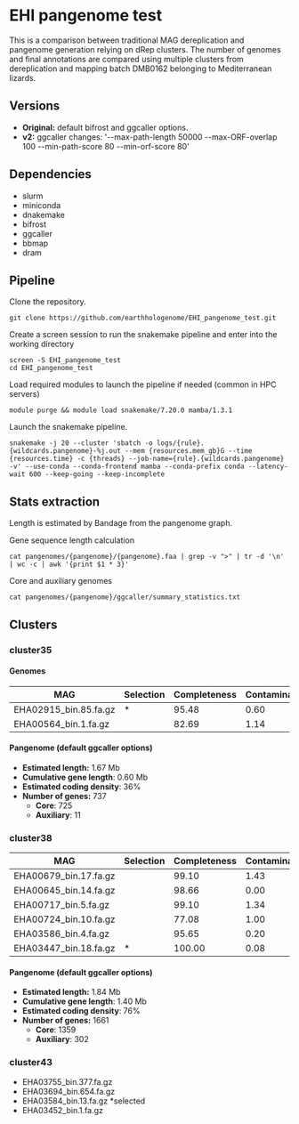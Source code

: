 # EHI pangenome test
This is a comparison between traditional MAG dereplication and pangenome generation relying on dRep clusters. The number of genomes and final annotations are compared using multiple clusters from dereplication and mapping batch DMB0162 belonging to Mediterranean lizards.

## Versions

- **Original:** default bifrost and ggcaller options.
- **v2:** ggcaller changes: '--max-path-length 50000 --max-ORF-overlap 100 --min-path-score 80 --min-orf-score 80'

## Dependencies

- slurm
- miniconda
- dnakemake
- bifrost
- ggcaller
- bbmap
- dram

## Pipeline

Clone the repository.

```{sh}
git clone https://github.com/earthhologenome/EHI_pangenome_test.git
```

Create a screen session to run the snakemake pipeline and enter into the working directory

```{sh}
screen -S EHI_pangenome_test
cd EHI_pangenome_test
```

Load required modules to launch the pipeline if needed (common in HPC servers)

```{sh}
module purge && module load snakemake/7.20.0 mamba/1.3.1
```

Launch the snakemake pipeline.

```{sh}
snakemake -j 20 --cluster 'sbatch -o logs/{rule}.{wildcards.pangenome}-%j.out --mem {resources.mem_gb}G --time {resources.time} -c {threads} --job-name={rule}.{wildcards.pangenome} -v' --use-conda --conda-frontend mamba --conda-prefix conda --latency-wait 600 --keep-going --keep-incomplete
```

## Stats extraction

Length is estimated by Bandage from the pangenome graph.

Gene sequence length calculation

```{sh}
cat pangenomes/{pangenome}/{pangenome}.faa | grep -v ">" | tr -d '\n' | wc -c | awk '{print $1 * 3}'
```

Core and auxiliary genomes

```{sh}
cat pangenomes/{pangenome}/ggcaller/summary_statistics.txt
```

## Clusters

### cluster35

#### Genomes

| MAG | Selection | Completeness | Contamination | Length | Genes | Annotated |
| --- | --- | --- | --- | --- | --- | --- |
| EHA02915_bin.85.fa.gz | * | 95.48 | 0.60 | 1.33 | 1515 | 983 |
| EHA00564_bin.1.fa.gz  |   | 82.69 | 1.14 | 1.48 | 1440 | 935 |

#### Pangenome (default ggcaller options)

- **Estimated length:** 1.67 Mb
- **Cumulative gene length**: 0.60 Mb
- **Estimated coding density**: 36%
- **Number of genes:** 737
  - **Core**: 725
  - **Auxiliary**: 11 

### cluster38
| MAG | Selection | Completeness | Contamination | Length | Genes | Annotated |
| --- | --- | --- | --- | --- | --- | --- |
| EHA00679_bin.17.fa.gz |   | 99.10 | 1.43 | 3.02 | 1479 | 1152 |
| EHA00645_bin.14.fa.gz |   | 98.66 | 0.00 | 1.84 | 1486 | 1148 |
| EHA00717_bin.5.fa.gz  |   | 99.10 | 1.34 | 2.99 | 1488 | 1149 |
| EHA00724_bin.10.fa.gz |   | 77.08 | 1.00 | 0.69 | 1515 | 1150 |
| EHA03586_bin.4.fa.gz  |   | 95.65 | 0.20 | 1.7 | 1535 | 1155 |
| EHA03447_bin.18.fa.gz | * | 100.00 | 0.08 | 2.45 | 1311 | 966 |

#### Pangenome (default ggcaller options)

- **Estimated length:** 1.84 Mb
- **Cumulative gene length**: 1.40 Mb
- **Estimated coding density**: 76%
- **Number of genes:** 1661
  - **Core**: 1359
  - **Auxiliary**: 302 

### cluster43
- EHA03755_bin.377.fa.gz
- EHA03694_bin.654.fa.gz
- EHA03584_bin.13.fa.gz *selected
- EHA03452_bin.1.fa.gz
